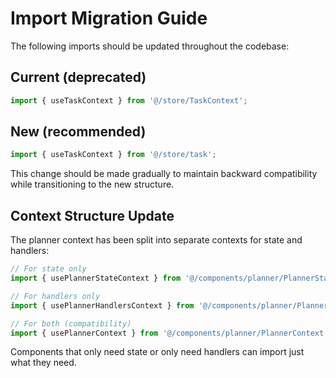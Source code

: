 
# Import Migration Guide

The following imports should be updated throughout the codebase:

## Current (deprecated)
```typescript
import { useTaskContext } from '@/store/TaskContext';
```

## New (recommended)
```typescript
import { useTaskContext } from '@/store/task';
```

This change should be made gradually to maintain backward compatibility while transitioning to the new structure.

## Context Structure Update

The planner context has been split into separate contexts for state and handlers:

```typescript
// For state only
import { usePlannerStateContext } from '@/components/planner/PlannerStateContext';

// For handlers only
import { usePlannerHandlersContext } from '@/components/planner/PlannerHandlersContext';

// For both (compatibility)
import { usePlannerContext } from '@/components/planner/PlannerContext';
```

Components that only need state or only need handlers can import just what they need.
